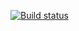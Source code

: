 [![Build status](https://ci.appveyor.com/api/projects/status/202bipd37v7vyhji?svg=true)](https://ci.appveyor.com/project/MissarvaT/ajs-8-1-task)
